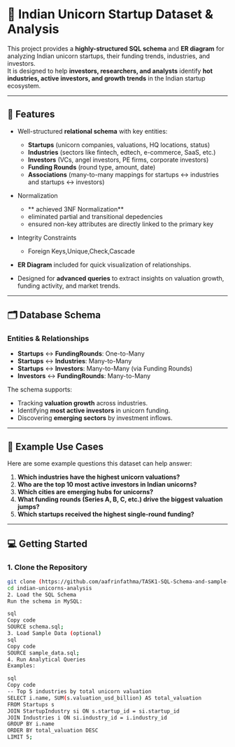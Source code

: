 # 🦄 Indian Unicorn Startup Dataset & Analysis

This project provides a **highly-structured SQL schema** and **ER diagram** for analyzing Indian unicorn startups, their funding trends, industries, and investors.  
It is designed to help **investors, researchers, and analysts** identify **hot industries, active investors, and growth trends** in the Indian startup ecosystem.  

---

## 📌 Features
- Well-structured **relational schema** with key entities:
  - **Startups** (unicorn companies, valuations, HQ locations, status)
  - **Industries** (sectors like fintech, edtech, e-commerce, SaaS, etc.)
  - **Investors** (VCs, angel investors, PE firms, corporate investors)
  - **Funding Rounds** (round type, amount, date)
  - **Associations** (many-to-many mappings for startups ↔ industries and startups ↔ investors)
- Normalization
  - ** achieved 3NF Normalization**
  - eliminated partial and transitional depedencies
  - ensured non-key attributes are directly linked to the primary key
- Integrity Constraints
  - Foreign Keys,Unique,Check,Cascade

- **ER Diagram** included for quick visualization of relationships.
- Designed for **advanced queries** to extract insights on valuation growth, funding activity, and market trends.

---

## 🗂️ Database Schema

### Entities & Relationships
- **Startups** ↔ **FundingRounds**: One-to-Many  
- **Startups** ↔ **Industries**: Many-to-Many  
- **Startups** ↔ **Investors**: Many-to-Many (via Funding Rounds)  
- **Investors** ↔ **FundingRounds**: Many-to-Many  

The schema supports:
- Tracking **valuation growth** across industries.
- Identifying **most active investors** in unicorn funding.
- Discovering **emerging sectors** by investment inflows.

---

## 🚀 Example Use Cases
Here are some example questions this dataset can help answer:
1. **Which industries have the highest unicorn valuations?**
2. **Who are the top 10 most active investors in Indian unicorns?**
3. **Which cities are emerging hubs for unicorns?**
4. **What funding rounds (Series A, B, C, etc.) drive the biggest valuation jumps?**
5. **Which startups received the highest single-round funding?**

---

## 💻 Getting Started

### 1. Clone the Repository
```bash
git clone (https://github.com/aafrinfathma/TASK1-SQL-Schema-and-sample-data.git)
cd indian-unicorns-analysis
2. Load the SQL Schema
Run the schema in MySQL:

sql
Copy code
SOURCE schema.sql;
3. Load Sample Data (optional)
sql
Copy code
SOURCE sample_data.sql;
4. Run Analytical Queries
Examples:

sql
Copy code
-- Top 5 industries by total unicorn valuation
SELECT i.name, SUM(s.valuation_usd_billion) AS total_valuation
FROM Startups s
JOIN StartupIndustry si ON s.startup_id = si.startup_id
JOIN Industries i ON si.industry_id = i.industry_id
GROUP BY i.name
ORDER BY total_valuation DESC
LIMIT 5; 
